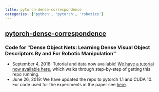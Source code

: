 ```yaml
---
title: pytorch-dense-correspondence
categories: ['python', 'pytorch', 'robotics']
---
```

## [pytorch-dense-correspondence](https://github.com/RobotLocomotion/pytorch-dense-correspondence)

### Code for "Dense Object Nets:  Learning Dense Visual Object Descriptors By and For Robotic Manipulation"


- September 4, 2018: Tutorial and data now available!  [We have a tutorial now available here](./doc/tutorial_getting_started.md), which walks through step-by-step of getting this repo running.
- June 26, 2019: We have updated the repo to pytorch 1.1 and CUDA 10. For code used for the experiments in the paper see [here](https://github.com/RobotLocomotion/pytorch-dense-correspondence/releases/tag/pytorch-0.3).

